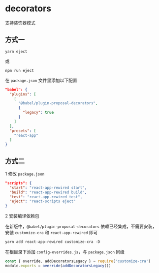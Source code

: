 # decorators

支持装饰器模式


## 方式一

```
yarn eject
```
或
```
npm run eject
```

在 `package.json` 文件里添加以下配置
```json
"babel": {
  "plugins": [
    [
      "@babel/plugin-proposal-decorators",
      {
        "legacy": true
      }
    ]
  ],
  "presets": [
    "react-app"
  ]
}
```


## 方式二

1 修改 `package.json`

```json
"scripts": {
  "start": "react-app-rewired start",
  "build": "react-app-rewired build",
  "test": "react-app-rewired test",
  "eject": "react-scripts eject"
}
```

2 安装编译依赖包

在新版中，`@babel/plugin-proposal-decorators` 依赖已经集成，不需要安装，安装 `customize-cra` 和 `react-app-rewired` 即可

```js
yarn add react-app-rewired customize-cra -D
```

在根目录下添加 `config-overrides.js`，与 `package.json` 同级

```js
const { override, addDecoratorsLegacy } = require('customize-cra')
module.exports = override(addDecoratorsLegacy())
```
